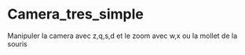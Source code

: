 # Camera_tres_simple
Manipuler la camera avec z,q,s,d et le zoom avec w,x ou la mollet de la souris
